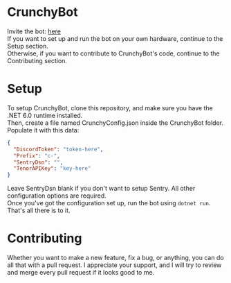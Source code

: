 # CrunchyBot
Invite the bot: [here](https://is.gd/CrunchyBot) \
If you want to set up and run the bot on your own hardware, continue to the Setup section. \
Otherwise, if you want to contribute to CrunchyBot's code, continue to the Contributing section.

# Setup
To setup CrunchyBot, clone this repository, and make sure you have the .NET 6.0 runtime installed. \
Then, create a file named CrunchyConfig.json inside the CrunchyBot folder. Populate it with this data:
```json
{
  "DiscordToken": "token-here",
  "Prefix": "c-",
  "SentryDsn": "",
  "TenorAPIKey": "key-here"
}
```
Leave SentryDsn blank if you don't want to setup Sentry. All other configuration options are required. \
Once you've got the configuration set up, run the bot using `dotnet run`. \
That's all there is to it.

# Contributing
Whether you want to make a new feature, fix a bug, or anything, you can do all that with a pull request. I appreciate your support, and I will try to review and merge every pull request if it looks good to me.
